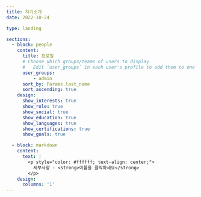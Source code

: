 ```yaml
---
title: 자기소개
date: 2022-10-24

type: landing

sections:
  - block: people
    content:
      title: 프로필
      # Choose which groups/teams of users to display.
      #   Edit `user_groups` in each user's profile to add them to one or more of these groups.
      user_groups:
          - admin
      sort_by: Params.last_name
      sort_ascending: true
    design:
      show_interests: true
      show_role: true
      show_social: true
      show_education: true
      show_languages: true
      show_certifications: true
      show_goals: true

  - block: markdown
    content:
      text: |
        <p style="color: #ffffff; text-align: center;">
          세부사항 - <strong>이름을 클릭하세요</strong>
        </p>
    design:
      columns: '1'
---
```

